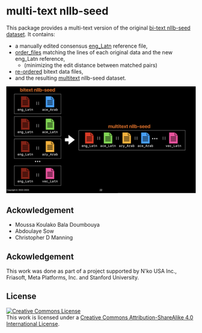 # multi-text nllb-seed
This package provides a multi-text version of the original [bi-text nllb-seed dataset](https://github.com/facebookresearch/flores/blob/main/nllb_seed/README.md). It contains:
- a manually edited consensus [eng_Latn](data/Multitext-NLLB-Seed/eng_Latn) reference file,
- [order_files](data/Multitext-NLLB-Seed/order_files) matching the lines of each original data and the new eng_Latn reference,
    - (minimizing the edit distance between matched pairs)
- [re-ordered](data/Multitext-NLLB-Seed/re_ordered) bitext data files,
- and the resulting [multitext](data/Multitext-NLLB-Seed/multitext/) nllb-seed dataset.



<img src="img/multitext-alignment.jpg" />

## Ackowledgement
- Moussa Koulako Bala Doumbouya
- Abdoulaye Sow
- Christopher D Manning

## Ackowledgement
This work was done as part of a project supported by N'ko USA Inc., Friasoft, Meta Platforms, Inc. and Stanford University.



## License
<a rel="license" href="http://creativecommons.org/licenses/by-sa/4.0/"><img alt="Creative Commons License" style="border-width:0" src="https://i.creativecommons.org/l/by-sa/4.0/88x31.png" /></a><br />This work is licensed under a <a rel="license" href="http://creativecommons.org/licenses/by-sa/4.0/">Creative Commons Attribution-ShareAlike 4.0 International License</a>.
